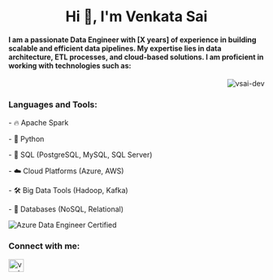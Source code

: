<h1 align="center">Hi 👋, I'm Venkata Sai</h1>

<h4 align="left">I am a passionate Data Engineer with [X years] of experience in building scalable and efficient data pipelines. My expertise lies in data architecture, ETL processes, and cloud-based solutions. I am proficient in working with technologies such as:</h4>

<p> </p>
<p>&nbsp;<img align="right" src="https://github-readme-stats.vercel.app/api?username=vsai-dev&show_icons=true&locale=en" alt="vsai-dev" /></p>

<h3 align="left">Languages and Tools:</h3>
<p> - 🔥 Apache Spark </p>
<p> - 🐍 Python </p>
<p> - 🧰 SQL (PostgreSQL, MySQL, SQL Server) </p>
<p> - ☁️ Cloud Platforms (Azure, AWS) </p>
<p> - 🛠️ Big Data Tools (Hadoop, Kafka) </p>
<p> - 💾 Databases (NoSQL, Relational) </p>

<div align="left">
  <img src="https://img.shields.io/badge/Azure%20Data%20Engineer-Certified-blue?logo=microsoft-azure&logoColor=white" alt="Azure Data Engineer Certified" />
</div>

<h3 align="left">Connect with me:</h3>
<p align="left">
<a href="https://linkedin.com/in/venkatasai8" target="blank"><img align="center" src="https://raw.githubusercontent.com/rahuldkjain/github-profile-readme-generator/master/src/images/icons/Social/linked-in-alt.svg" alt="venkatasai8" height="25" width="30" /></a>
</p>

